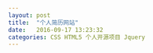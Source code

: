 ```yaml
---
layout: post
title:  "个人简历网站"
date:   2016-09-17 13:23:32
categories: CSS HTML5 个人开源项目 Jquery
---
```

